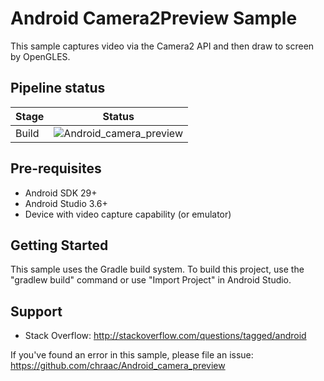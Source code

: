 
Android Camera2Preview Sample
===========================

This sample captures video via the Camera2 API and then draw to screen by OpenGLES.

Pipeline status
--------------

| Stage | Status |
| --- | --- |
| Build | ![Android_camera_preview](https://circleci.com/gh/chraac/Android_camera_preview.svg?style=svg) |

Pre-requisites
--------------

- Android SDK 29+
- Android Studio 3.6+
- Device with video capture capability (or emulator)

Getting Started
---------------

This sample uses the Gradle build system. To build this project, use the
"gradlew build" command or use "Import Project" in Android Studio.

Support
-------

- Stack Overflow: http://stackoverflow.com/questions/tagged/android

If you've found an error in this sample, please file an issue:
https://github.com/chraac/Android_camera_preview
